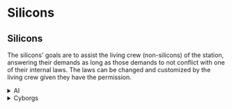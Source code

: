 # Silicons

## Silicons <img src="https://lh3.googleusercontent.com/Gu82RVgvMEJshQ79i0fFAW66sFtgTQLpF0AfwWAyR1F3l7HRUfMEF4FfTpmX8vjrk_9rxG7ehL-0jjHLnOS2A6S8CC0wLM7EWRi5OGGk5-j8qg-7am-LlKL4CxpPE6MiTQBYwsnmByIs66rAcKTFVw" alt="" data-size="line">

The silicons' goals are to assist the living crew (non-silicons) of the station, answering their demands as long as those demands to not conflict with one of their internal laws. The laws can be changed and customized by the living crew given they have the permission.

<details>

<summary>AI</summary>

<mark style="color:orange;">**The station AI is subordinate to all the crew members on the station, aside from other silicons.**</mark>

General there is only 1 AI on a station, but on a rare occasion you may see more.

The AI has a lot of power over the functions of the station, and can open any door as well as operate a wide variety of machinery.

Since consciousness inhabits a processing unit (the AI core), the gameplay is not centered around a body in the way that most other entities are. Instead the majority of their duties utilizes the station’s security cameras to gain visibility to the things they need. If a security camera is removed, broken, hacked or loses power, the AI can no longer see out of it.

</details>

<details>

<summary>Cyborgs</summary>

<mark style="color:orange;">**Cyborgs are subordinate to all crew members, including the AI, unless orders conflict with their laws.**</mark>

Cyborgs (aka "borgs") function very similarly to your average crew member, but are more specialized for completing specific tasks. Due to this specialization, borgs have both advantages and disadvantages compared to their fleshy counterparts.

Upon creation, a cyborg can choose a specialization, such as engineering, security, or medical. After choosing a special, cyborgs may enjoy having more 'hands' than your average crewmember, but will notice that they aren’t as dexterous as organic hands.

Cyborg hands are more like tools than hands, they can be swapped out on the fly for various components stored in the torso based on the cyborg’s specialization.

</details>
